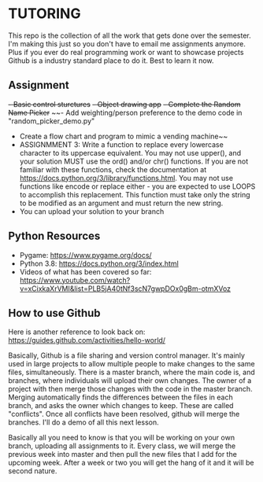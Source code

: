 # TUTORING

This repo is the collection of all the work that gets done over the semester. I'm making this just so you don't have to email me assignments anymore. Plus if you ever do real programming work or want to showcase projects Github is a industry standard place to do it. Best to learn it now.

## Assignment

~~- Basic control sturctures~~
~~- Object drawing app~~
~~- Complete the Random Name Picker~~
~~- Add weighting/person preference to the demo code in "random_picker_demo.py"
- Create a flow chart and program to mimic a vending machine~~
- ASSIGNMMENT 3: Write a function to replace every lowercase character to its uppercase equivalent. You
may not use upper(), and your solution MUST use the ord() and/or chr() functions. If
you are not familiar with these functions, check the documentation at
https://docs.python.org/3/library/functions.html. You may not use functions like
encode or replace either - you are expected to use LOOPS to accomplish this
replacement. This function must take only the string to be modified as an
argument and must return the new string.
- You can upload your solution to your branch

## Python Resources

- Pygame: https://www.pygame.org/docs/
- Python 3.8: https://docs.python.org/3/index.html
- Videos of what has been covered so far: https://www.youtube.com/watch?v=xCixkaXrVMI&list=PLB5jA40tNf3scN7gwpDOx0gBm-otmXVoz

## How to use Github

Here is another reference to look back on: https://guides.github.com/activities/hello-world/

Basically, Github is a file sharing and version control manager. It's mainly used in large projects to allow multiple people to make changes to the same files, simultaneously. There is a master branch, where the main code is, and branches, where individuals will upload their own changes. The owner of a project with then merge those changes with the code in the master branch. Merging automatically finds the differences between the files in each branch, and asks the owner which changes to keep. These are called "conflicts". Once all conflicts have been resolved, github will merge the branches. I'll do a demo of all this next lesson.

Basically all you need to know is that you will be working on your own branch, uploading all assignments to it. Every class, we will merge the previous week into master and then pull the new files that I add for the upcoming week. After a week or two you will get the hang of it and it will be second nature.
